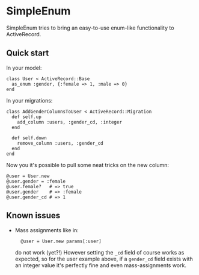 SimpleEnum
==========

SimpleEnum tries to bring an easy-to-use enum-like functionality to ActiveRecord.

Quick start
-----------

In your model:

    class User < ActiveRecord::Base
      as_enum :gender, {:female => 1, :male => 0}
    end
  
In your migrations:

    class AddGenderColumnsToUser < ActiveRecord::Migration
      def self.up
        add_column :users, :gender_cd, :integer
      end
    
      def self.down
        remove_column :users, :gender_cd
      end
    end

Now you it's possible to pull some neat tricks on the new column:

    @user = User.new
    @user.gender = :female
    @user.female?   # => true
    @user.gender    # => :female
    @user.gender_cd # => 1

Known issues
------------

* Mass assignments like in:

        @user = User.new params[:user]
        
  do not work (yet?!) However setting the `_cd` field of course works as expected,
  so for the user example above, if a `gender_cd` field exists with an integer value
  it's perfectly fine and even mass-assignments work.
